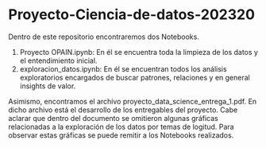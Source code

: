 # Proyecto-Ciencia-de-datos-202320

Dentro de este repositorio encontraremos dos Notebooks.
  1. Proyecto OPAIN.ipynb: En él se encuentra toda la limpieza de los datos y el entendimiento inicial.
  2. exploracion_datos.ipynb: En él se encuentran todos los análisis exploratorios encargados de buscar patrones, relaciones y en general insights de valor.

Asimismo, encontramos el archivo proyecto_data_science_entrega_1.pdf. En dicho archivo está el desarrollo de los entregables del proyecto. Cabe aclarar que dentro del documento se omitieron algunas gráficas relacionadas a la exploración de los datos por temas de logitud. Para observar estas gráficas se puede remitir a los Notebooks realizados.
